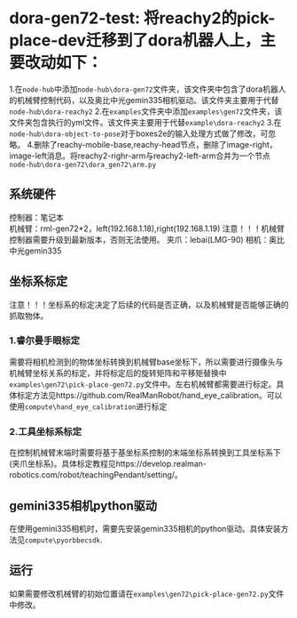 # dora-gen72-test: 将reachy2的pick-place-dev迁移到了dora机器人上，主要改动如下：
1.在```node-hub```中添加```node-hub\dora-gen72```文件夹，该文件夹中包含了dora机器人的机械臂控制代码，以及奥比中光gemin335相机驱动。该文件夹主要用于代替```node-hub\dora-reachy2```
2.在```examples```文件夹中添加```examples\gen72```文件夹，该文件夹包含执行的yml文件。该文件夹主要用于代替```example\dora-reachy2```
3.在```node-hub\dora-object-to-pose```对于boxes2e的输入处理方式做了修改，可忽略。
4.删除了reachy-mobile-base,reachy-head节点，删除了image-right，image-left消息。将reachy2-righr-arm与reachy2-left-arm合并为一个节点```node-hub\dora-gen72\dora_gen72\arm.py```

## 系统硬件
控制器：笔记本  
机械臂：rml-gen72*2，left(192.168.1.18),right(192.168.1.19)   注意！！！机械臂控制器需要升级到最新版本，否则无法使用。 
夹爪：lebai(LMG-90)
相机：奥比中光gemin335

## 坐标系标定
注意！！！坐标系的标定决定了后续的代码是否正确，以及机械臂是否能够正确的抓取物体。

### 1.睿尔曼手眼标定
需要将相机检测到的物体坐标转换到机械臂base坐标下，所以需要进行摄像头与机械臂坐标关系的标定，并将标定后的旋转矩阵和平移矩替换中```examples\gen72\pick-place-gen72.py```文件中。左右机械臂都需要进行标定。具体标定方法见https://github.com/RealManRobot/hand_eye_calibration。可以使用```compute\hand_eye_calibration```进行标定

### 2.工具坐标系标定
在控制机械臂末端时需要将基于基坐标系控制的末端坐标系转换到工具坐标系下(夹爪坐标系)。具体标定教程见https://develop.realman-robotics.com/robot/teachingPendant/setting/。

## gemini335相机python驱动
在使用gemini335相机时，需要先安装gemin335相机的python驱动。具体安装方法见```compute\pyorbbecsdk```.

## 运行
如果需要修改机械臂的初始位置请在```examples\gen72\pick-place-gen72.py```文件中修改。



